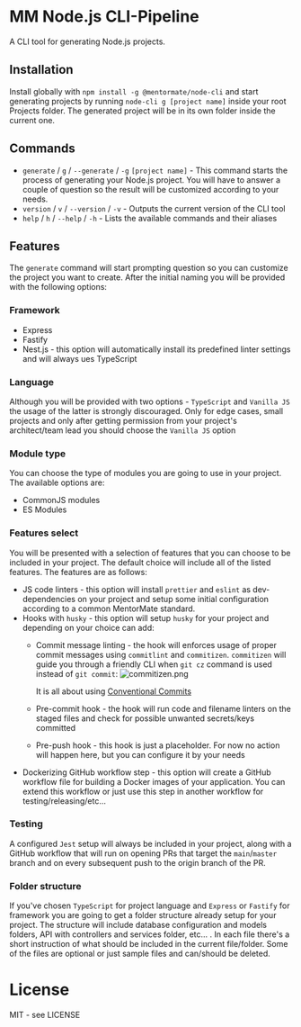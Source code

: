 # MM Node.js CLI-Pipeline
A CLI tool for generating Node.js projects.

## Installation
Install globally with `npm install -g @mentormate/node-cli` and start generating projects by
running `node-cli g [project name]` inside your root Projects folder. The generated project will
be in its own folder inside the current one.

## Commands
- `generate` / `g` / `--generate` / `-g` `[project name]` - This command starts the process of generating your Node.js project.
    You will have to answer a couple of question so the result will be customized according to your needs.
- `version` / `v` / `--version` / `-v` - Outputs the current version of the CLI tool
- `help` / `h` / `--help` / `-h` - Lists the available commands and their aliases

## Features
The `generate` command will start prompting question so you can customize the project you want to create.
After the initial naming you will be provided with the following options:
### Framework
- Express
- Fastify
- Nest.js - this option will automatically install its predefined linter settings and will always ues TypeScript

### Language
Although you will be provided with two options - `TypeScript` and `Vanilla JS` the usage of the latter is strongly 
discouraged. Only for edge cases, small projects and only after getting permission from your project's architect/team lead
you should choose the `Vanilla JS` option

### Module type
You can choose the type of modules you are going to use in your project. The available options are:
- CommonJS modules
- ES Modules

### Features select
You will be presented with a selection of features that you can choose to be included in your project.
The default choice will include all of the listed features. The features are as follows:
- JS code linters - this option will install `prettier` and `eslint` as dev-dependencies on your project and
    setup some initial configuration according to a common MentorMate standard.
- Hooks with `husky` - this option will setup `husky` for your project and depending on your choice can add:
    * Commit message linting - the hook will enforces usage of proper commit messages using `commitlint` and `commitizen`. 
        `commitizen` will guide you through a friendly CLI when `git cz` command is used instead of `git commit`:
        ![commitizen.png](https://raw.githubusercontent.com/commitizen/cz-cli/master/meta/screenshots/add-commit.png)

        It is all about using [Conventional Commits](https://www.conventionalcommits.org/en/v1.0.0/) 
    * Pre-commit hook - the hook will run code and filename linters on the staged files and check for possible
        unwanted secrets/keys committed
    * Pre-push hook - this hook is just a placeholder. For now no action will happen here, but you can configure it by your needs
- Dockerizing GitHub workflow step - this option will create a GitHub workflow file for building a Docker images
    of your application. You can extend this workflow or just use this step in another workflow for testing/releasing/etc...

### Testing
A configured `Jest` setup will always be included in your project, along with a GitHub workflow that will run on opening
PRs that target the `main`/`master` branch and on every subsequent push to the origin branch of the PR.

### Folder structure
If you've chosen `TypeScript` for project language and `Express` or `Fastify` for framework you are going to get a
folder structure already setup for your project. The structure will include database configuration and models folders,
API with controllers and services folder, etc... . In each file there's a short instruction of what should be included
in the current file/folder. Some of the files are optional or just sample files and can/should be deleted.
# License
MIT - see LICENSE

